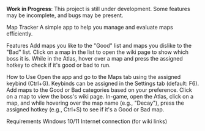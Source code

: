 **Work in Progress**: This project is still under development. Some features may be incomplete, and bugs may be present.

Map Tracker
A simple app to help you manage and evaluate maps efficiently.

Features
Add maps you like to the "Good" list and maps you dislike to the "Bad" list.
Click on a map in the list to open the wiki page to show which boss it is.
While in the Atlas, hover over a map and press the assigned hotkey to check if it's good or bad to run.

How to Use
Open the app and go to the Maps tab using the assigned keybind (Ctrl+G).
Keybinds can be assigned in the Settings tab (default: F6).
Add maps to the Good or Bad categories based on your preference.
Click on a map to view the boss's wiki page.
In-game, open the Atlas, click on a map, and while hovering over the map name (e.g., "Decay"), press the assigned hotkey (e.g., Ctrl+S) to see if it's a Good or Bad map.

Requirements
Windows 10/11
Internet connection (for wiki links)
